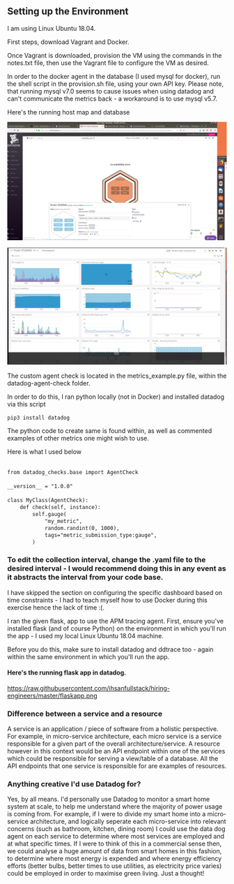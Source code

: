 ## Setting up the Environment 

I am using Linux Ubuntu 18.04. 

First steps, download Vagrant and Docker. 

Once Vagrant is downloaded, provision the VM using the commands in the notes.txt file, then use the Vagrant file to configure the VM as desired. 

In order to the docker agent in the database (I used mysql for docker), run the shell script in the provision.sh file, using your own API key. Please note, that running mysql v7.0 seems to cause issues when using datadog and can't communicate the metrics back - a workaround is to use mysql v5.7.

Here's the running host map and database


 ![screenshot](host.png)
 
 ![my_sql](mysql.png)

The custom agent check is located in the metrics_example.py file, within the datadog-agent-check folder. 

In order to do this, I ran python locally (not in Docker) and installed datadog via this script

```
pip3 install datadog
```

The python code to create same is found within, as well as commented examples of other metrics one might wish to use. 

Here is what I used below

```import random

from datadog_checks.base import AgentCheck

__version__ = "1.0.0"

class MyClass(AgentCheck):
    def check(self, instance):
        self.gauge(
            "my_metric",
            random.randint(0, 1000),
            tags="metric_submission_type:gauge",
        )
``` 
        
### To edit the collection interval, change the .yaml file to the desired interval - I would recommend doing this in any event as it abstracts the interval from your code base.


I have skipped the section on configuring the specific dashboard based on time constraints - I had to teach myself how to use Docker during this exercise hence the lack of time :(. 

I ran the given flask, app to use the APM tracing agent. First, ensure you've installed flask (and of course Python) on the environment in which you'll run the app - I used my local Linux Ubuntu 18.04 machine. 

Before you do this, make sure to install datadog and ddtrace too - again within the same environment in which you'll run the app. 

#### Here's the running flask app in datadog. 

https://raw.githubusercontent.com/ihsanfullstack/hiring-engineers/master/flaskapp.png

### Difference between a service and a resource

A service is an application / piece of software from a holistic perspective. For example, in micro-service architecture, each micro service is a service responsible for a given part of the overall architecture/service. A resource however in this context would be an API endpoint within one of the services which could be responsible for serving a view/table of a database. All the API endpoints that one service is responsible for are examples of resources. 


### Anything creative I'd use Datadog for? 

Yes, by all means. I'd personally use Datadog to monitor a smart home system at scale, to help me understand where the majority of power usage is coming from. For example, if I were to divide my smart home into a micro-service architecture, and logically seperate each micro-service into relevant concerns (such as bathroom, kitchen, dining room) I could use the data dog agent on each service to determine where most services are employed and at what specific times. If I were to think of this in a commercial sense then, we could analyse a huge amount of data from smart homes in this fashion, to determine where most energy is expended and where energy efficiency efforts (better bulbs, better times to use utilities, as electricity price varies) could be employed in order to maximise green living. Just a thought! 






